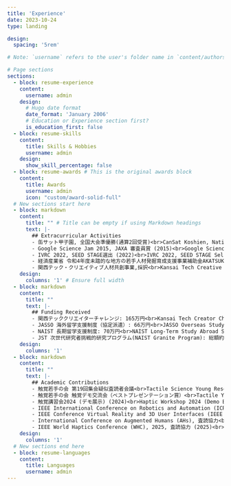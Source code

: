 ```yaml
---
title: 'Experience'
date: 2023-10-24
type: landing

design:
  spacing: '5rem'

# Note: `username` refers to the user's folder name in `content/authors/`

# Page sections
sections:
  - block: resume-experience
    content:
      username: admin
    design:
      # Hugo date format
      date_format: 'January 2006'
      # Education or Experience section first?
      is_education_first: false
  - block: resume-skills
    content:
      title: Skills & Hobbies
      username: admin
    design:
      show_skill_percentage: false
  - block: resume-awards # This is the original awards block
    content:
      title: Awards
      username: admin
      icon: "custom/award-solid-full"
  # New sections start here
  - block: markdown
    content:
      title: "" # Title can be empty if using Markdown headings
      text: |-
        ## Extracurricular Activities
        - 缶サット甲子園, 全国大会準優勝(通算2回受賞)<br>CanSat Koshien, National Tournament Runner-up (2-time overall winner)
        - Google Science Jam 2015, JAXA 審査員賞 (2015)<br>Google Science Jam 2015, JAXA Judges' Award (2015)
        - IVRC 2022, SEED STAGE選出 (2022)<br>IVRC 2022, SEED STAGE Selection (2022)
        - 経済産業省 令和4年度未踏的な地方の若手人材発掘育成支援事業補助金AKATSUKIプロジェクト採択事業<br>Ministry of Economy, Trade and Industry Fiscal Year 2022 Grant for the AKATSUKI Project: Support for Discovering and Cultivating Young, Unconventional Talent in Regional Areas Selected Project
        - 関西テック・クリエイティブ人材共創事業,採択<br>Kansai Tech Creative Talent Co-creation Project, Selected
    design:
      columns: '1' # Ensure full width
  - block: markdown
    content:
      title: ""
      text: |-
        ## Funding Received
        - 関西テッククリエイターチャレンジ: 165万円<br>Kansai Tech Creator Challenge: ¥1,650,000
        - JASSO 海外留学支援制度（協定派遣）: 66万円<br>JASSO Overseas Study Support Program (Agreement Dispatch): ¥660,000
        - NAIST 長期留学支援制度: 70万円<br>NAIST Long-Term Study Abroad Support Program: ¥700,000
        - JST 次世代研究者挑戦的研究プログラム(NAIST Granite Program): 総額約800万円<br>JST Next-Generation Researchers' Challenging Research Program (NAIST Granite Program): Total funding of approximately ¥8,000,000
    design:
      columns: '1'
  - block: markdown
    content:
      title: ""
      text: |-
        ## Academic Contributions
        - 触覚若手の会 第19回集会疑似査読者会議<br>Tactile Science Young Researchers' Group 19th Meeting: Mock Peer Review Session
        - 触覚若手の会 触覚デモ交流会（ベストプレゼンテーション賞）<br>Tactile Young Researchers' Group Tactile Demo Exchange Meeting (Best Presentation Award)
        - 触覚講習会2024 (デモ展示) (2024)<br>Haptic Workshop 2024 (Demo Exhibition) (2024)
        - IEEE International Conference on Robotics and Automation (ICRA), 2024, Student Volunteer (2024)
        - IEEE Conference Virtual Reality and 3D User Interfaces (IEEE VR), 2025, Student Volunteer (2025)
        - International Conference on Augmented Humans (AHs), 査読協力<br>Peer Review Assistance
        - IEEE World Haptics Conference (WHC), 2025, 査読協力 (2025)<br>Peer Review Assistance
    design:
      columns: '1'
  # New sections end here
  - block: resume-languages
    content:
      title: Languages
      username: admin
---
```

